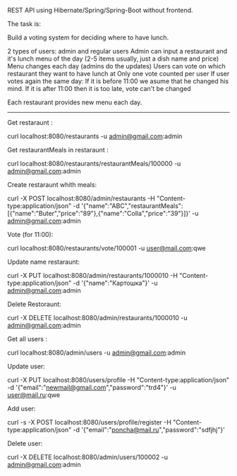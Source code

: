 REST API using Hibernate/Spring/Spring-Boot without frontend.

The task is:

Build a voting system for deciding where to have lunch.

2 types of users: admin and regular users
Admin can input a restaurant and it's lunch menu of the day (2-5 items usually, just a dish name and price)
Menu changes each day (admins do the updates)
Users can vote on which restaurant they want to have lunch at
Only one vote counted per user
If user votes again the same day:
If it is before 11:00 we asume that he changed his mind.
If it is after 11:00 then it is too late, vote can't be changed

Each restaurant provides new menu each day.

-----------------------------------------------------------------------------------

Get restaraunt :

  curl localhost:8080/restaurants -u admin@gmail.com:admin

Get restaurantMeals in restaraunt : 

  curl localhost:8080/restaurants/restaurantMeals/100000 -u admin@gmail.com:admin

Create restaraunt whith meals:

  curl -X POST localhost:8080/admin/restaurants -H "Content-type:application/json" -d '{\"name\":\"ABC\",\"restaurantMeals\":[{\"name\":\"Buter\",\"price\":\"89\"},{\"name\":\"Colla\",\"price\":\"39\"}]}' -u admin@gmail.com:admin

Vote (for 11:00): 

  curl localhost:8080/restaurants/vote/100001 -u user@mail.com:qwe

Update name restaraunt:

  curl -X PUT localhost:8080/admin/restaurants/1000010 -H "Content-type:application/json" -d '{"name":"Картошка"}' -u admin@gmail.com:admin

Delete Restoraunt: 

  curl -X DELETE localhost:8080/admin/restaurants/1000010 -u admin@gmail.com:admin
 
Get all users :
 
  curl localhost:8080/admin/users -u admin@gmail.com:admin

Update user:

  curl -X PUT localhost:8080/users/profile -H "Content-type:application/json" -d '{\"email\":\"newmail@gmail.com\",\"password\":\"trd4\"}' -u user@mail.ru:qwe

Add user:

 curl -s -X POST localhost:8080/users/profile/register -H "Content-type:application/json" -d '{\"email\":\"poncha@mail.ru\",\"password\":\"sdfjhj\"}'

Delete user:

 curl -X DELETE localhost:8080/admin/users/100002 -u admin@gmail.com:admin
 
 